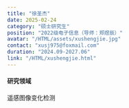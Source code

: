 ```yaml
---
title: "徐圣杰"
date: 2025-02-24
category: "硕士研究生"
position: "2022级电子信息（导师：郑煜辰）"
avatar: "/HTML/assets/xushengjie.jpg"
contact: "xusj975@foxmail.com"
duration: "2024.09-2027.06"
link: "/HTML/xushengjie.html"
---
```


#### 研究领域
遥感图像变化检测